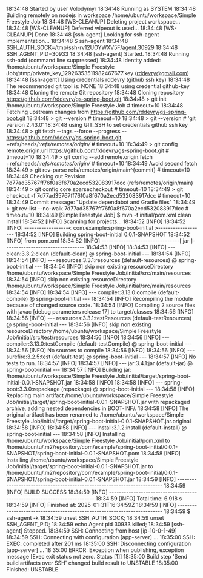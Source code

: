 18:34:48 Started by user Volodymyr
18:34:48 Running as SYSTEM
18:34:48 Building remotely on nodejs in workspace /home/ubuntu/workspace/Simple Freestyle Job
18:34:48 [WS-CLEANUP] Deleting project workspace...
18:34:48 [WS-CLEANUP] Deferred wipeout is used...
18:34:48 [WS-CLEANUP] Done
18:34:48 [ssh-agent] Looking for ssh-agent implementation...
18:34:48 $ ssh-agent
18:34:48 SSH_AUTH_SOCK=/tmp/ssh-rv12UOYWXV5F/agent.30929
18:34:48 SSH_AGENT_PID=30933
18:34:48 [ssh-agent] Started.
18:34:48 Running ssh-add (command line suppressed)
18:34:48 Identity added: /home/ubuntu/workspace/Simple Freestyle Job@tmp/private_key_12926353511982467677.key (rddevry@gmail.com)
18:34:48 [ssh-agent] Using credentials rddevry (github ssh key)
18:34:48 The recommended git tool is: NONE
18:34:48 using credential github-key
18:34:48 Cloning the remote Git repository
18:34:48 Cloning repository https://github.com/rddevry/gs-spring-boot.git
18:34:48  > git init /home/ubuntu/workspace/Simple Freestyle Job # timeout=10
18:34:48 Fetching upstream changes from https://github.com/rddevry/gs-spring-boot.git
18:34:48  > git --version # timeout=10
18:34:48  > git --version # 'git version 2.43.0'
18:34:48 using GIT_SSH to set credentials github ssh key
18:34:48  > git fetch --tags --force --progress -- https://github.com/rddevry/gs-spring-boot.git +refs/heads/*:refs/remotes/origin/* # timeout=10
18:34:49  > git config remote.origin.url https://github.com/rddevry/gs-spring-boot.git # timeout=10
18:34:49  > git config --add remote.origin.fetch +refs/heads/*:refs/remotes/origin/* # timeout=10
18:34:49 Avoid second fetch
18:34:49  > git rev-parse refs/remotes/origin/main^{commit} # timeout=10
18:34:49 Checking out Revision 7d77ad35767ff76f0a8f670a2ecd532083917dcc (refs/remotes/origin/main)
18:34:49  > git config core.sparsecheckout # timeout=10
18:34:49  > git checkout -f 7d77ad35767ff76f0a8f670a2ecd532083917dcc # timeout=10
18:34:49 Commit message: "Update dependabot and Gradle files"
18:34:49  > git rev-list --no-walk 7d77ad35767ff76f0a8f670a2ecd532083917dcc # timeout=10
18:34:49 [Simple Freestyle Job] $ mvn -f initial/pom.xml clean install
18:34:52 [INFO] Scanning for projects...
18:34:52 [INFO]
18:34:52 [INFO] ------------------< com.example:spring-boot-initial >-------------------
18:34:52 [INFO] Building spring-boot-initial 0.0.1-SNAPSHOT
18:34:52 [INFO]   from pom.xml
18:34:52 [INFO] --------------------------------[ jar ]---------------------------------
18:34:53 [INFO]
18:34:53 [INFO] --- clean:3.3.2:clean (default-clean) @ spring-boot-initial ---
18:34:54 [INFO]
18:34:54 [INFO] --- resources:3.3.1:resources (default-resources) @ spring-boot-initial ---
18:34:54 [INFO] skip non existing resourceDirectory /home/ubuntu/workspace/Simple Freestyle Job/initial/src/main/resources
18:34:54 [INFO] skip non existing resourceDirectory /home/ubuntu/workspace/Simple Freestyle Job/initial/src/main/resources
18:34:54 [INFO]
18:34:54 [INFO] --- compiler:3.13.0:compile (default-compile) @ spring-boot-initial ---
18:34:54 [INFO] Recompiling the module because of changed source code.
18:34:54 [INFO] Compiling 2 source files with javac [debug parameters release 17] to target/classes
18:34:56 [INFO]
18:34:56 [INFO] --- resources:3.3.1:testResources (default-testResources) @ spring-boot-initial ---
18:34:56 [INFO] skip non existing resourceDirectory /home/ubuntu/workspace/Simple Freestyle Job/initial/src/test/resources
18:34:56 [INFO]
18:34:56 [INFO] --- compiler:3.13.0:testCompile (default-testCompile) @ spring-boot-initial ---
18:34:56 [INFO] No sources to compile
18:34:56 [INFO]
18:34:56 [INFO] --- surefire:3.2.5:test (default-test) @ spring-boot-initial ---
18:34:57 [INFO] No tests to run.
18:34:57 [INFO]
18:34:57 [INFO] --- jar:3.4.1:jar (default-jar) @ spring-boot-initial ---
18:34:57 [INFO] Building jar: /home/ubuntu/workspace/Simple Freestyle Job/initial/target/spring-boot-initial-0.0.1-SNAPSHOT.jar
18:34:58 [INFO]
18:34:58 [INFO] --- spring-boot:3.3.0:repackage (repackage) @ spring-boot-initial ---
18:34:58 [INFO] Replacing main artifact /home/ubuntu/workspace/Simple Freestyle Job/initial/target/spring-boot-initial-0.0.1-SNAPSHOT.jar with repackaged archive, adding nested dependencies in BOOT-INF/.
18:34:58 [INFO] The original artifact has been renamed to /home/ubuntu/workspace/Simple Freestyle Job/initial/target/spring-boot-initial-0.0.1-SNAPSHOT.jar.original
18:34:58 [INFO]
18:34:58 [INFO] --- install:3.1.2:install (default-install) @ spring-boot-initial ---
18:34:58 [INFO] Installing /home/ubuntu/workspace/Simple Freestyle Job/initial/pom.xml to /home/ubuntu/.m2/repository/com/example/spring-boot-initial/0.0.1-SNAPSHOT/spring-boot-initial-0.0.1-SNAPSHOT.pom
18:34:58 [INFO] Installing /home/ubuntu/workspace/Simple Freestyle Job/initial/target/spring-boot-initial-0.0.1-SNAPSHOT.jar to /home/ubuntu/.m2/repository/com/example/spring-boot-initial/0.0.1-SNAPSHOT/spring-boot-initial-0.0.1-SNAPSHOT.jar
18:34:59 [INFO] ------------------------------------------------------------------------
18:34:59 [INFO] BUILD SUCCESS
18:34:59 [INFO] ------------------------------------------------------------------------
18:34:59 [INFO] Total time:  6.918 s
18:34:59 [INFO] Finished at: 2025-01-31T16:34:59Z
18:34:59 [INFO] ------------------------------------------------------------------------
18:34:59 $ ssh-agent -k
18:34:59 unset SSH_AUTH_SOCK;
18:34:59 unset SSH_AGENT_PID;
18:34:59 echo Agent pid 30933 killed;
18:34:59 [ssh-agent] Stopped.
18:34:59 SSH: Connecting from host [ip-10-0-1-49]
18:34:59 SSH: Connecting with configuration [app-server] ...
18:35:00 SSH: EXEC: completed after 201 ms
18:35:00 SSH: Disconnecting configuration [app-server] ...
18:35:00 ERROR: Exception when publishing, exception message [Exec exit status not zero. Status [1]]
18:35:00 Build step 'Send build artifacts over SSH' changed build result to UNSTABLE
18:35:00 Finished: UNSTABLE